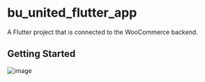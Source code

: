 # bu_united_flutter_app

A Flutter project that is connected to the WooCommerce backend.

## Getting Started

![image](https://cloud.githubusercontent.com/assets/9053854/24495974/fbf2e0cc-1547-11e7-846c-25b5fac7f6b1.png)
